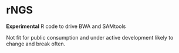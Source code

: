 rNGS
====

**Experimental** R code to drive BWA and SAMtools

Not fit for public consumption and under active development likely to change and break often.
